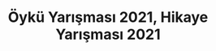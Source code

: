 ---
layout: category
headline: "Öykü Yarışması, Hikaye Yarışması"
subline: "Bu sayfada ülkemizde düzenlenen <strong>öykü yarışması</strong>, <strong>hikaye yarışması</strong> ve
<strong>kısa öykü yarışması</strong> kayıtları bulunmaktadır. Bu <strong>öykü yarışmalarının</strong> bazılarında
<strong>para ödülü</strong> bulunmaktadır. Aşağıda gösterilen <strong>hikaye yarışmaları </strong> 2020 yılında
yapılacak olan yarışmaları göstermektedir. Ömer Seyfettin Hikaye Yarışması, 23 Nisan Öykü Yarışması, 19 Mayıs Öykü Yarışması, 23 Nisan Öyküleri vb. yarışmaları bu listede bulabilirsiniz."
title: "Öykü Yarışması 2021, Hikaye Yarışması 2021"
key: "hikaye yarışması"
description: "Hikaye Yarışması, Öykü Yarışması, Kısa Öykü Yarışması, Para Ödüllü Yarışmalar 2020, Yazı Yarışması, Yazı Yazma Yarışması"
permalink: "hikaye-yarismalari/"
---